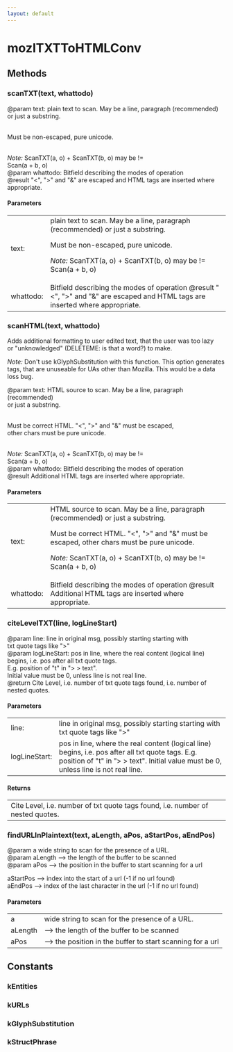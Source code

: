 ```yaml
---
layout: default
---
```


# mozITXTToHTMLConv #

## Methods ##

### scanTXT(text, whattodo) ###
  
@param text: plain text to scan. May be a line, paragraph (recommended)  
or just a substring.<p>  
Must be non-escaped, pure unicode.<p>  
<em>Note:</em> ScanTXT(a, o) + ScanTXT(b, o) may be !=  
Scan(a + b, o)  
@param whattodo: Bitfield describing the modes of operation  
@result      "<", ">" and "&" are escaped and HTML tags are inserted where  
appropriate.  
  

#### Parameters ####

<table>

<tr>
<td>text:</td>
<td>plain text to scan. May be a line, paragraph (recommended)  
or just a substring.<p>  
Must be non-escaped, pure unicode.<p>  
<em>Note:</em> ScanTXT(a, o) + ScanTXT(b, o) may be !=  
Scan(a + b, o)  
</td>
</tr>

<tr>
<td>whattodo:</td>
<td>Bitfield describing the modes of operation  
@result      "<", ">" and "&" are escaped and HTML tags are inserted where  
appropriate.  
</td>
</tr>

</table>

### scanHTML(text, whattodo) ###
  
Adds additional formatting to user edited text, that the user was too lazy  
or "unknowledged" (DELETEME: is that a word?) to make.  
<p>  
<em>Note:</em> Don't use kGlyphSubstitution with this function. This option  
generates tags, that are unuseable for UAs other than Mozilla. This would  
be a data loss bug.  
  
@param text: HTML source to scan. May be a line, paragraph (recommended)  
or just a substring.<p>  
Must be correct HTML. "<", ">" and "&" must be escaped,  
other chars must be pure unicode.<p>  
<em>Note:</em> ScanTXT(a, o) + ScanTXT(b, o) may be !=  
Scan(a + b, o)  
@param whattodo: Bitfield describing the modes of operation  
@result      Additional HTML tags are inserted where appropriate.  
  

#### Parameters ####

<table>

<tr>
<td>text:</td>
<td>HTML source to scan. May be a line, paragraph (recommended)  
or just a substring.<p>  
Must be correct HTML. "<", ">" and "&" must be escaped,  
other chars must be pure unicode.<p>  
<em>Note:</em> ScanTXT(a, o) + ScanTXT(b, o) may be !=  
Scan(a + b, o)  
</td>
</tr>

<tr>
<td>whattodo:</td>
<td>Bitfield describing the modes of operation  
@result      Additional HTML tags are inserted where appropriate.  
</td>
</tr>

</table>

### citeLevelTXT(line, logLineStart) ###
  
@param line: line in original msg, possibly starting starting with  
txt quote tags like ">"  
@param logLineStart: pos in line, where the real content (logical line)  
begins, i.e. pos after all txt quote tags.  
E.g. position of "t" in "> > text".  
Initial value must be 0, unless line is not real line.  
@return      Cite Level, i.e. number of txt quote tags found, i.e. number of  
nested quotes.  
  

#### Parameters ####

<table>

<tr>
<td>line:</td>
<td>line in original msg, possibly starting starting with  
txt quote tags like ">"  
</td>
</tr>

<tr>
<td>logLineStart:</td>
<td>pos in line, where the real content (logical line)  
begins, i.e. pos after all txt quote tags.  
E.g. position of "t" in "> > text".  
Initial value must be 0, unless line is not real line.  
</td>
</tr>

</table>

#### Returns ####

<table>

<tr>
<td>Cite Level, i.e. number of txt quote tags found, i.e. number of  
nested quotes.  
</td>
</tr>

</table>

### findURLInPlaintext(text, aLength, aPos, aStartPos, aEndPos) ###
   
@param a wide string to scan for the presence of a URL.  
@param aLength --> the length of the buffer to be scanned  
@param aPos --> the position in the buffer to start scanning for a url  
  
aStartPos --> index into the start of a url (-1 if no url found)  
aEndPos --> index of the last character in the url (-1 if no url found)  
  

#### Parameters ####

<table>

<tr>
<td>a</td>
<td>wide string to scan for the presence of a URL.  
</td>
</tr>

<tr>
<td>aLength</td>
<td>--> the length of the buffer to be scanned  
</td>
</tr>

<tr>
<td>aPos</td>
<td>--> the position in the buffer to start scanning for a url  
</td>
</tr>

</table>

## Constants ##

### kEntities ###

### kURLs ###

### kGlyphSubstitution ###

### kStructPhrase ###
